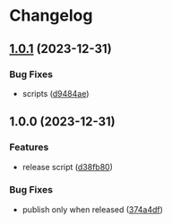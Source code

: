 # Changelog

## [1.0.1](https://github.com/np-overflow/renovate/compare/v1.0.0...v1.0.1) (2023-12-31)


### Bug Fixes

* scripts ([d9484ae](https://github.com/np-overflow/renovate/commit/d9484ae13cfad7e6b3d620705562567feba1d55e))

## 1.0.0 (2023-12-31)


### Features

* release script ([d38fb80](https://github.com/np-overflow/renovate/commit/d38fb80cb2ec22d70bfbb5bdabc892a42a9a4a12))


### Bug Fixes

* publish only when released ([374a4df](https://github.com/np-overflow/renovate/commit/374a4df7cd738d022e7d7273eeae3aa8b0f33d14))
